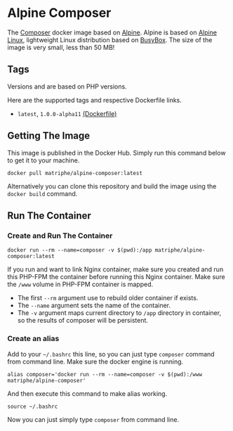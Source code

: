 # Alpine Composer

The [Composer](https://getcomposer.org) docker image based on [Alpine](https://hub.docker.com/_/alpine/). Alpine is based on [Alpine Linux](http://www.alpinelinux.org), lightweight Linux distribution based on [BusyBox](https://hub.docker.com/_/busybox/). The size of the image is very small, less than 50 MB!

## Tags

Versions and are based on PHP versions.

Here are the supported tags and respective Dockerfile links.

 * `latest`, `1.0.0-alpha11` [(Dockerfile)](https://github.com/matriphe/docker-alpine-composer/blob/master/Dockerfile)
 
## Getting The Image

This image is published in the Docker Hub. Simply run this command below to get it to your machine.

```Shell
docker pull matriphe/alpine-composer:latest
```

Alternatively you can clone this repository and build the image using the `docker build` command.

## Run The Container

### Create and Run The Container

```Shell
docker run --rm --name=composer -v $(pwd):/app matriphe/alpine-composer:latest
```

If you run and want to link Nginx container, make sure you created and run this PHP-FPM the container before running this Nginx container. Make sure the `/www` volume in PHP-FPM container is mapped.

 * The first `--rm` argument use to rebuild older container if exists.
 * The `--name` argument sets the name of the container.
 * The `-v` argument maps current directory to `/app` directory in container, so the results of composer will be persistent.
  
### Create an alias

Add to your `~/.bashrc` this line, so you can just type `composer` command from command line. Make sure the docker engine is running.

```Shell
alias composer='docker run --rm --name=composer -v $(pwd):/www matriphe/alpine-composer'
```

And then execute this command to make alias working.

```Shell
source ~/.bashrc
```

Now you can just simply type `composer` from command line.